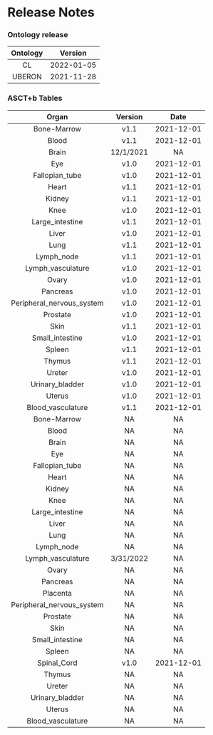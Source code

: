 
Release Notes
=============

### Ontology release

|Ontology|Version|
| :---: | :---: |
|CL|2022-01-05|
|UBERON|2021-11-28|

### ASCT+b Tables

|Organ|Version|Date|
| :---: | :---: | :---: |
|Bone-Marrow|v1.1|2021-12-01|
|Blood|v1.1|2021-12-01|
|Brain|12/1/2021|NA|
|Eye|v1.0|2021-12-01|
|Fallopian_tube|v1.0|2021-12-01|
|Heart|v1.1|2021-12-01|
|Kidney|v1.1|2021-12-01|
|Knee|v1.0|2021-12-01|
|Large_intestine|v1.1|2021-12-01|
|Liver|v1.0|2021-12-01|
|Lung|v1.1|2021-12-01|
|Lymph_node|v1.1|2021-12-01|
|Lymph_vasculature|v1.0|2021-12-01|
|Ovary|v1.0|2021-12-01|
|Pancreas|v1.0|2021-12-01|
|Peripheral_nervous_system|v1.0|2021-12-01|
|Prostate|v1.0|2021-12-01|
|Skin|v1.1|2021-12-01|
|Small_intestine|v1.0|2021-12-01|
|Spleen|v1.1|2021-12-01|
|Thymus|v1.1|2021-12-01|
|Ureter|v1.0|2021-12-01|
|Urinary_bladder|v1.0|2021-12-01|
|Uterus|v1.0|2021-12-01|
|Blood_vasculature|v1.1|2021-12-01|
|Bone-Marrow|NA|NA|
|Blood|NA|NA|
|Brain|NA|NA|
|Eye|NA|NA|
|Fallopian_tube|NA|NA|
|Heart|NA|NA|
|Kidney|NA|NA|
|Knee|NA|NA|
|Large_intestine|NA|NA|
|Liver|NA|NA|
|Lung|NA|NA|
|Lymph_node|NA|NA|
|Lymph_vasculature|3/31/2022|NA|
|Ovary|NA|NA|
|Pancreas|NA|NA|
|Placenta|NA|NA|
|Peripheral_nervous_system|NA|NA|
|Prostate|NA|NA|
|Skin|NA|NA|
|Small_intestine|NA|NA|
|Spleen|NA|NA|
|Spinal_Cord|v1.0|2021-12-01|
|Thymus|NA|NA|
|Ureter|NA|NA|
|Urinary_bladder|NA|NA|
|Uterus|NA|NA|
|Blood_vasculature|NA|NA|

